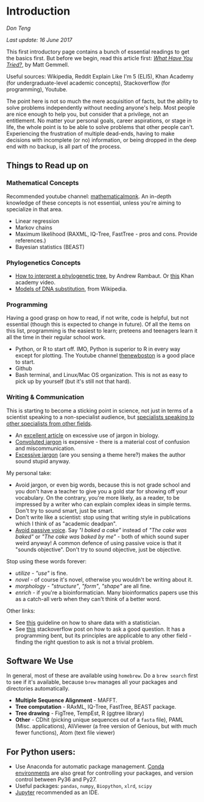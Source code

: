 # Introduction

*Don Teng*

*Last update: 16 June 2017*

This first introductory page contains a bunch of essential readings to get the basics first. But before we begin, read this article first: *[What Have You Tried?](http://mattgemmell.com/what-have-you-tried/)*, by Matt Gemmell.

Useful sources: Wikipedia, Reddit Explain Like I'm 5 (ELI5), Khan Academy (for undergraduate-level academic concepts), Stackoverflow (for programming), Youtube. 

The point here is not so much the mere acquisition of facts, but the ability to solve problems independently without needing anyone's help. Most people are nice enough to help you, but consider that a privilege, not an entitlement. No matter your personal goals, career aspirations, or stage in life, the whole point is to be able to solve problems that other people can't. Experiencing the frustration of multiple dead-ends, having to make decisions with incomplete (or no) information, or being dropped in the deep end with no backup, is all part of the process. 

## Things to Read up on
### Mathematical Concepts
Recommended youtube channel: [mathematicalmonk](https://www.youtube.com/user/mathematicalmonk).  An in-depth knowledge of these concepts is not essential, unless you're aiming to specialize in that area.
 - Linear regression
 - Markov chains
 - Maximum likelihood (RAXML, IQ-Tree, FastTree - pros and cons. Provide references.)
 - Bayesian statistics (BEAST)

### Phylogenetics Concepts
 - [How to interpret a phylogenetic tree](http://epidemic.bio.ed.ac.uk/how_to_read_a_phylogeny), by Andrew Rambaut. Or [this](https://www.khanacademy.org/science/biology/her/tree-of-life/a/phylogenetic-trees) Khan academy video.
 - [Models of DNA substitution](https://en.wikipedia.org/wiki/Models_of_DNA_evolution), from Wikipedia. 

### Programming
Having a good grasp on how to read, if not write, code is helpful, but not essential (though this is expected to change in future). Of all the items on this list, programming is the easiest to learn; preteens and teenagers learn it all the time in their regular school work.
 - Python, or R to start off. IMO, Python is superior to R in every way except for plotting. The Youtube channel [thenewboston](https://www.youtube.com/watch?v=HBxCHonP6Ro&list=PL6gx4Cwl9DGAcbMi1sH6oAMk4JHw91mC_) is a good place to start.
 - Github
 - Bash terminal, and Linux/Mac OS organization. This is not as easy to pick up by yourself (but it's still not that hard).

### Writing & Communication
This is starting to become a sticking point in science, not just in terms of a scientist speaking to a non-specialist audience, but [specialists speaking to other specialists from other fields](http://blogs.agu.org/sciencecommunication/2010/10/26/dude-you-are-speaking-romulan/). 
- An [excellent article](http://phenomena.nationalgeographic.com/2010/11/24/on-jargon-and-why-it-matters-in-science-writing/) on excessive use of jargon in biology.
 - [Convoluted jargon](http://www.cbronline.com/news/cloud/aas/mystifying-it-jargon-creates-costly-uk-business-ignorance-4655127/) is expensive - there is a material cost of confusion and miscommunication.
 - [Excessive jargon](https://www.fastcompany.com/3052242/the-secret-to-sounding-smart-using-simple-language) (are you sensing a theme here?) makes the author sound stupid anyway.

My personal take:
 - Avoid jargon, or even big words, because this is not grade school and you don't have a teacher to give you a gold star for showing off your vocabulary. On the contrary, you're more likely, as a reader, to be impressed by a writer who can explain complex ideas in simple terms. Don't try to sound smart, just be smart.
 - Don't write like a scientist: stop using that writing style in publications which I think of as "academic deadpan". 
 - [Avoid passive voice](https://www.reddit.com/r/AskScienceDiscussion/comments/1aq96g/why_is_scientific_writing_mainly_in_the_passive/). Say *"I baked a cake"* instead of *"The cake was baked"* or *"The cake was baked by me"* - both of which sound super weird anyway! A common defence of using passive voice is that it "sounds objective". Don't try to sound objective, just be objective.

Stop using these words forever:
 - *utilize* - *"use"* is fine. 
 - *novel* - of course it's novel, otherwise you wouldn't be writing about it. 
 - *morphology* - *"structure"*, *"form"*, *"shape"* are all fine. 
 - *enrich* - if you're a bioinformatician. Many bioinformatics papers use this as a catch-all verb when they can't think of a better word. 

Other links:
 - See [this](https://github.com/jtleek/datasharing) guideline on how to share data with a statistician.
 - See [this](https://stackoverflow.com/help/mcve) stackoverflow post on how to ask a good question. It has a programming bent, but its principles are applicable to any other field - finding the right question to ask is not a trivial problem. 

## Software We Use
In general, most of these are available using `homebrew`. Do a `brew search` first to see if it's available, because `brew` manages all your packages and directories automatically.
 - **Multiple Sequence Alignment** - MAFFT.
 - **Tree computation** - RAxML, IQ-Tree, FastTree, BEAST package. 
 - **Tree drawing** - FigTree, TempEst, R (ggtree library)
 - **Other** - CDhit (picking unique sequences out of a `fasta` file), PAML (Misc. applications), AliViewer (a free version of Genious, but with much fewer functions), Atom (text file viewer)
 
## For Python users:
 - Use Anaconda for automatic package management. [Conda environments](https://conda.io/docs/using/envs.html) are also great for controlling your packages, and version control between Py36 and Py27. 
 - Useful packages: `pandas`, `numpy`, `Biopython`, `xlrd`, `scipy`
 - [Jupyter](http://jupyter.org/) recommended as an IDE. 
